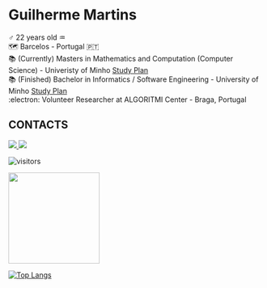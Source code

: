 # Guilherme Martins

:male_sign: 22 years old :aquarius: <br>
🗺️ Barcelos - Portugal :portugal: <br>
📚 (Currently) Masters in Mathematics and Computation (Computer Science) - Univeristy of Minho <a href="https://www.ecum.uminho.pt/en/Ensino/Pages/masters/Master-Degree-in-Mathematics-and-Computation.aspx">Study Plan</a> <br>
📚 (Finished) Bachelor in Informatics / Software Engineering - University of Minho <a 
href="https://www.eng.uminho.pt/en/study/_layouts/15/UMinho.PortaisUOEI.UI/Pages/CatalogoCursoDetail.aspx?itemId=4699&catId=14" target="_blank">Study Plan</a>
 <br>
:electron: Volunteer Researcher at ALGORITMI Center - Braga, Portugal <br>


## CONTACTS
  
<div> 
  <a href="mailto:guissmartins.work@gmail.com" target="_blank">
    <img src="https://img.shields.io/badge/Gmail-D14836?style=for-the-badge&logo=gmail&logoColor=white">
    </a>
  <a href="https://www.linkedin.com/in/guilherme-martins-92024614b/" target="_blank">
    <img src="https://img.shields.io/badge/LinkedIn-0077B5?style=for-the-badge&logo=linkedin&logoColor=white">
    </a>
  
  
![visitors](https://visitor-badge.glitch.me/badge?page_id=page.id)

<img height="180em" src="https://github-readme-stats.vercel.app/api?username=GuiSSMartins&show_icons=true&hide_border=true&&count_private=true&include_all_commits=true&theme=tokyonight" />

[![Top Langs](https://github-readme-stats.vercel.app/api/top-langs/?username=GuiSSMartins&theme=tokyonight)](https://github.com/GuiSSMartins/github-readme-stats)
